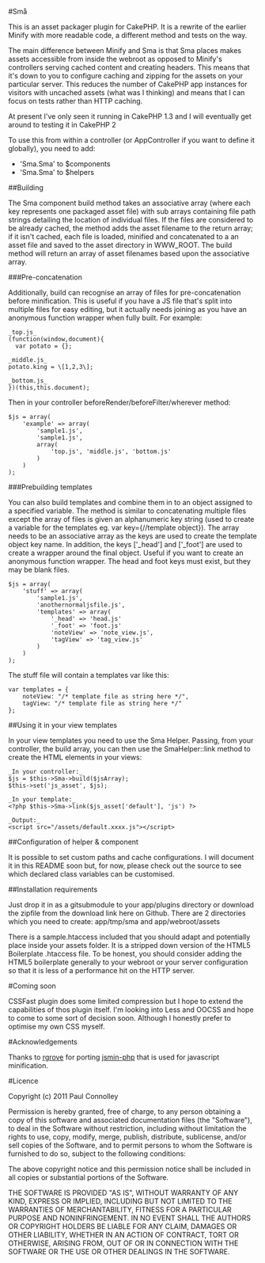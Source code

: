 #Små

This is an asset packager plugin for CakePHP. It is a rewrite of the earlier Minify with more readable code, a different method and tests on the way.

The main difference between Minify and Sma is that Sma places makes assets accessible from inside the webroot as opposed to Minify's controllers serving cached content and creating headers. This means that it's down to you to configure caching and zipping for the assets on your particular server. This reduces the number of CakePHP app instances for visitors with uncached assets (what was I thinking) and means that I can focus on tests rather than HTTP caching.

At present I've only seen it running in CakePHP 1.3 and I will eventually get around to testing it in CakePHP 2

To use this from within a controller (or AppController if you want to define it globally), you need to add:

* 'Sma.Sma' to $components
* 'Sma.Sma' to $helpers

##Building

The Sma component build method takes an associative array (where each key represents one packaged asset file) with sub arrays containing file path strings detailing the location of individual files. If the files are considered to be already cached, the method adds the asset filename to the return array; if it isn't cached, each file is loaded, minified and concatenated to a an asset file and saved to the asset directory in WWW_ROOT. The build method will return an array of asset filenames based upon the associative array.

###Pre-concatenation

Additionally, build can recognise an array of files for pre-concatenation before minification. This is useful if you have a JS file that's split into multiple files for easy editing, but it actually needs joining as you have an anonymous function wrapper when fully built. For example:

    _top.js_
    (function(window,document){
      var potato = {};
      
    _middle.js_
    potato.king = \[1,2,3\];
    
    _bottom.js_
    })(this,this.document);

Then in your controller beforeRender/beforeFilter/wherever method:

    $js = array(
        'example' => array(
            'sample1.js',
            'sample1.js',
            array(
                'top.js', 'middle.js', 'bottom.js'
            )
        )
    );

###Prebuilding templates

You can also build templates and combine them in to an object assigned to a specified variable. The method is similar to concatenating multiple files except the array of files is given an alphanumeric key string (used to create a variable for the templates eg. var key={//template object}). The array needs to be an associative array as the keys are used to create the template object key name. In addition, the keys \['_head'\] and \['_foot'\] are used to create a wrapper around the final object. Useful if you want to create an anonymous function wrapper. The head and foot keys must exist, but they may be blank files.

    $js = array(
        'stuff' => array(
            'sample1.js',
            'anothernormaljsfile.js',
            'templates' => array(
                '_head' => 'head.js'
                '_foot' => 'foot.js'
                'noteView' => 'note_view.js',
                'tagView' => 'tag_view.js'
            )
        )
    );

The stuff file will contain a templates var like this:

    var templates = {
        noteView: "/* template file as string here */",
        tagView: "/* template file as string here */"
    };

##Using it in your view templates

In your view templates you need to use the Sma Helper. Passing, from your controller, the build array, you can then use the SmaHelper::link method to create the HTML elements in your views:

    _In your controller:_
    $js = $this->Sma->build($jsArray);
    $this->set('js_asset', $js);
    
    _In your template:_
    <?php $this->Sma->link($js_asset['default'], 'js') ?>
    
    _Output:_
    <script src="/assets/default.xxxx.js"></script>

##Configuration of helper & component

It is possible to set custom paths and cache configurations. I will document it in this README soon but, for now, please check out the source to see which declared class variables can be customised.

##Installation requirements

Just drop it in as a gitsubmodule to your app/plugins directory or download the zipfile from the download link here on Github. There are 2 directories which you need to create: app/tmp/sma and app/webroot/assets

There is a sample.htaccess included that you should adapt and potentially place inside your assets folder. It is a stripped down version of the HTML5 Boilerplate .htaccess file. To be honest, you should consider adding the HTML5 boilerplate generally to your webroot or your server configuration so that it is less of a performance hit on the HTTP server.

#Coming soon

CSSFast plugin does some limited compression but I hope to extend the capabilities of thos plugin itself. I'm looking into Less and OOCSS and hope to come to some sort of decision soon. Although I honestly prefer to optimise my own CSS myself.

#Acknowledgements

Thanks to [rgrove](http://github.com/rgrove) for porting [jsmin-php](http://github.com/rgrove/jsmin-php/) that is used for javascript minification.

#Licence

Copyright (c) 2011 Paul Connolley

Permission is hereby granted, free of charge, to any person obtaining a copy
of this software and associated documentation files (the "Software"), to deal
in the Software without restriction, including without limitation the rights
to use, copy, modify, merge, publish, distribute, sublicense, and/or sell
copies of the Software, and to permit persons to whom the Software is
furnished to do so, subject to the following conditions:

The above copyright notice and this permission notice shall be included in
all copies or substantial portions of the Software.

THE SOFTWARE IS PROVIDED "AS IS", WITHOUT WARRANTY OF ANY KIND, EXPRESS OR
IMPLIED, INCLUDING BUT NOT LIMITED TO THE WARRANTIES OF MERCHANTABILITY,
FITNESS FOR A PARTICULAR PURPOSE AND NONINFRINGEMENT. IN NO EVENT SHALL THE
AUTHORS OR COPYRIGHT HOLDERS BE LIABLE FOR ANY CLAIM, DAMAGES OR OTHER
LIABILITY, WHETHER IN AN ACTION OF CONTRACT, TORT OR OTHERWISE, ARISING FROM,
OUT OF OR IN CONNECTION WITH THE SOFTWARE OR THE USE OR OTHER DEALINGS IN
THE SOFTWARE.
